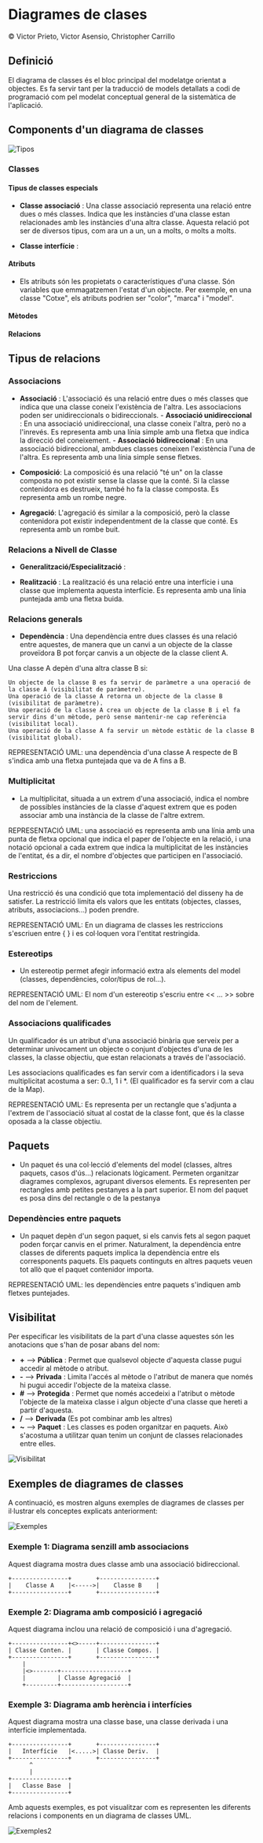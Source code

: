 # Diagrames de clases

© Victor Prieto, Victor Asensio, Christopher Carrillo

## Definició

El diagrama de classes és el bloc principal del modelatge orientat a objectes. Es fa servir tant per la traducció de models detallats a codi de programació com pel modelat conceptual general de la sistemàtica de l'aplicació.

## Components d'un diagrama de classes

![Tipos](treballEntorns/data/classes.png)

### **Classes**

#### **Tipus de classes especials**

- **Classe associació** : Una classe associació representa una relació entre dues o més classes. Indica que les instàncies d'una classe estan relacionades amb les instàncies d'una altra classe. Aquesta relació pot ser de diversos tipus, com ara un a un, un a molts, o molts a molts.

- **Classe interfície** : 

#### **Atributs**

- Els atributs són les propietats o característiques d'una classe. Són variables que emmagatzemen l'estat d'un objecte. Per exemple, en una classe "Cotxe", els atributs podrien ser "color", "marca" i "model".

#### **Mètodes**

#### **Relacions**

## Tipus de relacions

### **Associacions**

- **Associació** : L'associació és una relació entre dues o més classes que indica que una classe coneix l'existència de l'altra. Les associacions poden ser unidireccionals o bidireccionals.
      - **Associació unidireccional** : En una associació unidireccional, una classe coneix l'altra, però no a l'inrevés. Es representa amb una línia simple amb una fletxa que indica la direcció del coneixement.
      - **Associació bidireccional** : En una associació bidireccional, ambdues classes coneixen l'existència l'una de l'altra. Es representa amb una línia simple sense fletxes.

- **Composició**: La composició és una relació "té un" on la classe composta no pot existir sense la classe que la conté. Si la classe contenidora es destrueix, també ho fa la classe composta. Es representa amb un rombe negre.

- **Agregació**: L'agregació és similar a la composició, però la classe contenidora pot existir independentment de la classe que conté. Es representa amb un rombe buit.

### **Relacions a Nivell de Classe**

- **Generalització/Especialització** :

- **Realització** : La realització és una relació entre una interfície i una classe que implementa aquesta interfície. Es representa amb una línia puntejada amb una fletxa buida.

### **Relacions generals**

- **Dependència** : Una dependència entre dues classes és una relació entre aquestes, de manera que un canvi a un objecte de la classe proveïdora B pot forçar canvis a un objecte de la classe client A.

Una classe A depèn d'una altra classe B si:

    Un objecte de la classe B es fa servir de paràmetre a una operació de la classe A (visibilitat de paràmetre).
    Una operació de la classe A retorna un objecte de la classe B (visibilitat de paràmetre).
    Una operació de la classe A crea un objecte de la classe B i el fa servir dins d'un mètode, però sense mantenir-ne cap referència (visibilitat local).
    Una operació de la classe A fa servir un mètode estàtic de la classe B (visibilitat global).

REPRESENTACIÓ UML: una dependència d'una classe A respecte de B s'indica amb una fletxa puntejada que va de A fins a B.

### **Multiplicitat**

- La multiplicitat, situada a un extrem d'una associació, indica el nombre de possibles instàncies de la classe d'aquest extrem que es poden associar amb una instància de la classe de l'altre extrem.

REPRESENTACIÓ UML: una associació es representa amb una línia amb una punta de fletxa opcional que indica el paper de l'objecte en la relació, i una notació opcional a cada extrem que indica la multiplicitat de les instàncies de l'entitat, és a dir, el nombre d'objectes que participen en l'associació.

### **Restriccions**

Una restricció és una condició que tota implementació del disseny ha de satisfer. La restricció limita els valors que les entitats (objectes, classes, atributs, associacions...) poden prendre.

REPRESENTACIÓ UML: En un diagrama de classes les restriccions s'escriuen entre { } i es col·loquen vora l'entitat restringida.

### **Estereotips**

- Un estereotip permet afegir informació extra als elements del model (classes, dependències, color/tipus de rol…).

REPRESENTACIÓ UML: El nom d'un estereotip s'escriu entre << ... >> sobre del nom de l'element.

### **Associacions qualificades**

Un qualificador és un atribut d'una associació binària que serveix per a determinar unívocament un objecte o conjunt d'objectes d'una de les classes, la classe objectiu, que estan relacionats a través de l'associació.

Les associacions qualificades es fan servir com a identificadors i la seva multiplicitat acostuma a ser: 0..1, 1 i *. (El qualificador es fa servir com a clau de la Map).

REPRESENTACIÓ UML: Es representa per un rectangle que s'adjunta a l'extrem de l'associació situat al costat de la classe font, que és la classe oposada a la classe objectiu.

## **Paquets**

- Un paquet és una col·lecció d'elements del model (classes, altres paquets, casos d'ús…) relacionats lògicament. Permeten organitzar diagrames complexos, agrupant diversos elements. Es representen per rectangles amb petites pestanyes a la part superior. El nom del paquet es posa dins del rectangle o de la pestanya

### **Dependències entre paquets**

- Un paquet depèn d'un segon paquet, si els canvis fets al segon paquet poden forçar canvis en el primer. Naturalment, la dependència entre classes de diferents paquets implica la dependència entre els corresponents paquets. Els paquets continguts en altres paquets veuen tot allò que el paquet contenidor importa.

REPRESENTACIÓ UML: les dependències entre paquets s'indiquen amb fletxes puntejades.

## **Visibilitat**

Per especificar les visibilitats de la part d'una classe aquestes són les anotacions que s'han de posar abans del nom:

- **+** --> **Pública** : Permet que qualsevol objecte d'aquesta classe pugui accedir al mètode o atribut.
- **-** --> **Privada** : Limita l'accés al mètode o l'atribut de manera que només hi pugui accedir l'objecte de la mateixa classe.
- **#** --> **Protegida** : Permet que només accedeixi a l'atribut o mètode l'objecte de la mateixa classe i algun objecte d'una classe que hereti a partir d'aquesta.
- **/** --> **Derivada** (Es pot combinar amb les altres)
- **~** --> **Paquet** : Les classes es poden organitzar en paquets. Això s'acostuma a utilitzar quan tenim un conjunt de classes relacionades entre elles.

![Visibilitat](/treballEntorns/data/public.png)

## Exemples de diagrames de classes

A continuació, es mostren alguns exemples de diagrames de classes per il·lustrar els conceptes explicats anteriorment:

![Exemples](/treballEntorns/data/exemple_diagrama.png)

### Exemple 1: Diagrama senzill amb associacions

Aquest diagrama mostra dues classe amb una associació bidireccional.

```
+----------------+       +----------------+
|    Classe A    |<----->|    Classe B    |
+----------------+       +----------------+
```

### Exemple 2: Diagrama amb composició i agregació

Aquest diagrama inclou una relació de composició i una d'agregació.

```
+----------------+<>-----+----------------+
| Classe Conten. |       | Classe Compos. |
+----------------+       +----------------+
    |
    |<>-------+-------------------+
    |         | Classe Agregació  |
    +---------+-------------------+
```

### Exemple 3: Diagrama amb herència i interfícies

Aquest diagrama mostra una classe base, una classe derivada i una interfície implementada.

```
+----------------+       +----------------+
|   Interfície   |<.....>| Classe Deriv.  |
+----------------+       +----------------+
      ^
      |
+----------------+
|   Classe Base  |
+----------------+
```

Amb aquests exemples, es pot visualitzar com es representen les diferents relacions i components en un diagrama de classes UML.

![Exemples2](/treballEntorns/data/exemple_2.png)
